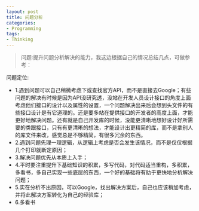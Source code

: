 ```yaml
---
layout: post
title: 问题分析
categories:
- Programming
tags:
- Thinking
---
```


   
>	问题:提升问题分析解决的能力，我这边根据自己的情况总结几点，可做参考：


问题定位:   

*	1.遇到问题可以自己稍微考虑下或查找官方API，而不是直接去Google；有些问题的解决有时候是因为API没研究透，没站在开发人员设计接口的角度上面考虑他们接口的设计以及属性的设置，一个问题解决出来后会想到头文件的有些接口设计是有它道理的。还是要多站在提供接口的开发者的高度上面，才能更好地解决问题。还有就是自己开发库的时候，没能更清晰地想好设计好所需要的类跟接口，只有有更清晰的想法，才能设计出更精简的库，而不是拿别人的库文件来改，感觉总是不够精简，有很多冗余的东西。
*	2.遇到问题先理一理逻辑，从逻辑上考虑是否会发生该情况，而不是仅仅根据几个打印就断定原因；
*	3.解决问题优先从本质上入手；
*	4.平时要注重提升下基础知识的积累，多写代码，对代码适当重构，多积累，多看书，多自己实现一些底层的东西，一个好的基础将有助于更快地分析解决问题；
*	5.实在分析不出原因，可以Google，找出解决方案后，自己也应该稍加考虑，并将此解决方案转化为自己的经验库；
*	6.多看书